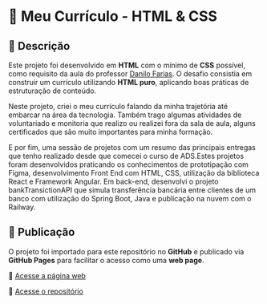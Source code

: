 # 📄 Meu Currículo - HTML & CSS

## 📝 Descrição
Este projeto foi desenvolvido em **HTML** com o mínimo de **CSS** possível, como requisito da aula do professor [Danilo Farias](https://github.com/dansoaresfarias). O desafio consistia em construir um currículo utilizando **HTML puro**, aplicando boas práticas de estruturação de conteúdo.

Neste projeto, criei o meu currículo falando da minha trajetória até embarcar na área da tecnologia. Também trago algumas atividades de voluntariado e monitoria que realizo ou realizei fora da sala de aula, alguns certificados que são muito importantes para minha formação. 

E por fim, uma sessão de projetos com um resumo das principais entregas que tenho realizado desde que comecei o curso de ADS.Estes projetos foram desenvolvidos praticando os conhecimentos de prototipação com Figma, desenvolvimento Front End com HTML, CSS, utilização da biblioteca React e Framework Angular. Em back-end, desenvolvi o projeto bankTransictionAPI que simula transferência bancária entre clientes de um banco com utilização do Spring Boot, Java e publicação na nuvem com o Railway.

## 🚀 Publicação  
O projeto foi importado para este repositório no **GitHub** e publicado via **GitHub Pages** para facilitar o acesso como uma **web page**.  


🔗 [Acesse a página web](https://dominuuus.github.io/Curriculo/)  

🔗 [Acesse o repositório](https://github.com/dominuuus/Curriculo)  